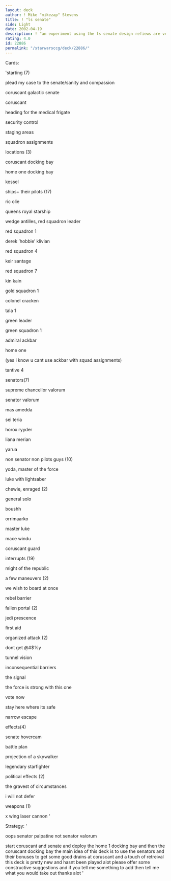 ```yaml
---
layout: deck
author: ! Mike "mikezap" Stevens
title: ! "ls senate"
side: Light
date: 2002-04-19
description: ! "an experiment using the ls senate design refiews are very helpful"
rating: 4.0
id: 22886
permalink: "/starwarsccg/deck/22886/"
---
```

Cards: 

'starting (7)

plead my case to the senate/sanity and compassion

coruscant galactic senate

coruscant

heading for the medical frigate

security control

staging areas

squadron assignments


locations (3)

coruscant docking bay

home one docking bay

kessel


ships+ their pilots (17)

ric olie 

queens royal starship

wedge antilles, red squadron leader

red squadron 1

derek ’hobbie’ klivian

red squadron 4

keir santage

red squadron 7

kin kain

gold squadron 1

colonel cracken

tala 1

green leader

green squadron 1

admiral ackbar

home one

(yes i know u cant use ackbar with squad assignments)

tantive 4


senators(7)

supreme chancellor valorum

senator valorum

mas amedda 

sei teria

horox ryyder

liana merian

yarua


non senator non pilots guys (10) 

yoda, master of the force

luke with lightsaber

chewie, enraged (2)

general solo

boushh

orrimaarko

master luke

mace windu

coruscant guard


interrupts (19)

might of the republic

a few maneuvers (2)

we wish to board at once

rebel barrier

fallen portal (2)

jedi prescence

first aid

organized attack (2)

dont get @#$%y

tunnel vision

inconsequential barriers

the signal

the force is strong with this one

vote now

stay here where its safe

narrow escape


effects(4)

senate hovercam

battle plan 

projection of a skywalker

legendary starfighter


political effects (2)

the gravest of circumstances

i will not defer


weapons (1)

x wing laser cannon '

Strategy: '

oops senator palpatine not senator valorum

start coruscant and senate and deploy the home 1 docking bay and then the coruscant docking bay the main idea of this deck is to use the senators and their bonuses to get some good drains at coruscant and a touch of retreival this deck is pretty new and hasnt been played alot please offer some constructive suggestions and if you tell me something to add then tell me what you would take out thanks alot  '
